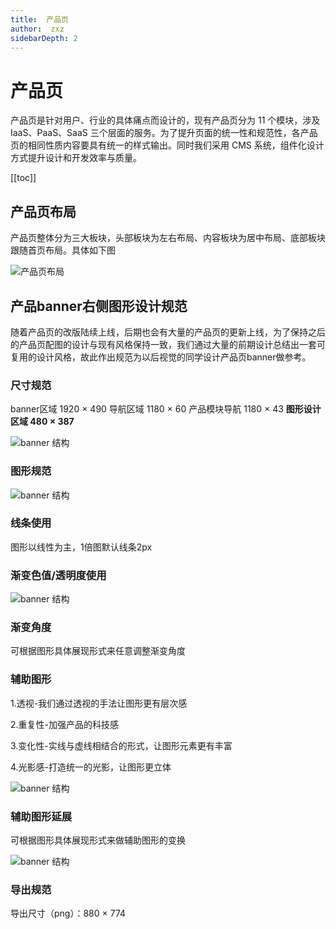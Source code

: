 ```yaml
---
title:  产品页
author:  zxz
sidebarDepth: 2
---
```


# 产品页

产品页是针对用户、行业的具体痛点而设计的，现有产品页分为 11 个模块，涉及 IaaS、PaaS、SaaS 三个层面的服务。为了提升页面的统一性和规范性，各产品页的相同性质内容要具有统一的样式输出。同时我们采用 CMS 系统，组件化设计方式提升设计和开发效率与质量。


[[toc]]

## 产品页布局

产品页整体分为三大板块，头部板块为左右布局、内容板块为居中布局、底部板块跟随首页布局。具体如下图

![产品页布局](http://baiduyun-guideline.bj.bcebos.com/portal%2FComposingLayout%2F%E4%BA%A7%E5%93%81%E9%A1%B5%E5%B8%83%E5%B1%80%402x.jpg)



##  产品banner右侧图形设计规范

随着产品页的改版陆续上线，后期也会有大量的产品页的更新上线，为了保持之后的产品页配图的设计与现有风格保持一致，我们通过大量的前期设计总结出一套可复用的设计风格，故此作出规范为以后视觉的同学设计产品页banner做参考。

### 尺寸规范

banner区域 1920 × 490
导航区域 1180 × 60
产品模块导航 1180 × 43
**图形设计区域 480 × 387**

![banner 结构](http://baiduyun-guideline.bj.bcebos.com/portal%2Fpage%2Fproduct%2F%E5%B0%BA%E5%AF%B8.png)

### 图形规范
![banner 结构](http://baiduyun-guideline.bj.bcebos.com/portal%2Fpage%2Fproduct%2F%E5%9B%BE%E5%BD%A2.png)

### 线条使用

图形以线性为主，1倍图默认线条2px

### 渐变色值/透明度使用

![banner 结构](http://baiduyun-guideline.bj.bcebos.com/portal%2Fpage%2Fproduct%2F%E6%B8%90%E5%8F%98.png)


### 渐变角度

可根据图形具体展现形式来任意调整渐变角度

### 辅助图形

1.透视-我们通过透视的手法让图形更有层次感

2.重复性-加强产品的科技感

3.变化性-实线与虚线相结合的形式，让图形元素更有丰富

4.光影感-打造统一的光影，让图形更立体


![banner 结构](http://baiduyun-guideline.bj.bcebos.com/portal%2Fpage%2Fproduct%2F%E8%BE%85%E5%8A%A9%E5%9B%BE%E5%BD%A21.png)

### 辅助图形延展

可根据图形具体展现形式来做辅助图形的变换

![banner 结构](http://baiduyun-guideline.bj.bcebos.com/portal%2Fpage%2Fproduct%2F%E8%BE%85%E5%8A%A9%E5%9B%BE%E5%BD%A22.png)

### 导出规范

导出尺寸（png）：880 × 774
